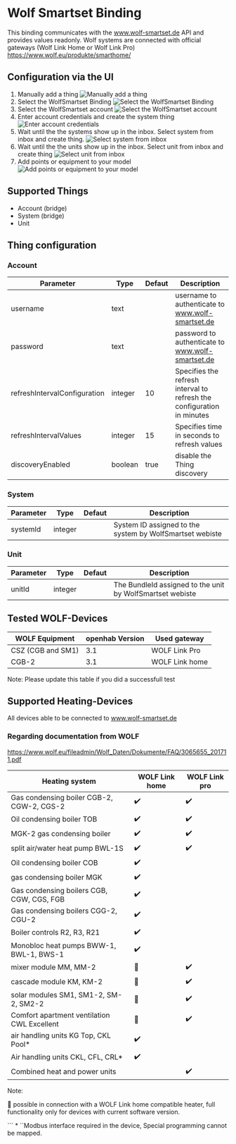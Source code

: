 # Wolf Smartset Binding

This binding communicates with the www.wolf-smartset.de API and provides values readonly. 
Wolf systems are connected with official gateways (Wolf Link Home or Wolf Link Pro) https://www.wolf.eu/produkte/smarthome/ 

## Configuration via the UI

1. Manually add a thing
   ![Manually add a thing](doc/images/step1.png "step 1 - Manually add a thing")
2. Select the WolfSmartset Binding
   ![Select the WolfSmartset Binding](doc/images/step2.png "step 2 - Select the WolfSmartset Binding")
3. Select the WolfSmartset account
   ![Select the WolfSmartset account](doc/images/step3.png "step 3 - Select the WolfSmartset account")
4. Enter account credentials and create the system thing
   ![Enter account credentials](doc/images/step4.png "step 4 - Enter account credentials")
5. Wait until the the systems show up in the inbox. Select system from inbox and create thing.
   ![Select system from inbox](doc/images/inbox-system.png "step 5 - Select system from inbox")
5. Wait until the the units show up in the inbox. Select unit from inbox and create thing
   ![Select unit from inbox](doc/images/inbox-units.png "step 5 - Select unit from inbox")
6. Add points or equipment to your model
   ![Add points or equipment to your model](doc/images/channels-unit.png "step 6 - Add points or equipment to your model")
## Supported Things

- Account (bridge)
- System (bridge)
- Unit

## Thing configuration

### Account

| Parameter       | Type    | Defaut | Description                                                         |
|-----------------|---------|----------|---------------------------------------------------------------------|
| username | text | | username to authenticate to www.wolf-smartset.de |
| password | text  | | password to authenticate to www.wolf-smartset.de |
| refreshIntervalConfiguration | integer | 10 | Specifies the refresh interval to refresh the configuration in minutes |
| refreshIntervalValues | integer | 15 | Specifies time in seconds to refresh values |
| discoveryEnabled | boolean | true | disable the Thing discovery |

### System

| Parameter       | Type    | Defaut | Description                                                         |
|-----------------|---------|----------|---------------------------------------------------------------------|
| systemId | integer | | System ID assigned to the system by WolfSmartset webiste |

### Unit

| Parameter       | Type    | Defaut | Description                                                         |
|-----------------|---------|----------|---------------------------------------------------------------------|
| unitId | integer | | The BundleId assigned to the unit by WolfSmartset webiste |

## Tested WOLF-Devices

| WOLF Equipment    | openhab Version | Used gateway  |
|-------------------|-----------------|---------------|
| CSZ (CGB and SM1) | 3.1             | WOLF Link Pro |
| CGB-2             | 3.1             | WOLF Link home|

Note: Please update this table if you did a successfull test

## Supported Heating-Devices

All devices able to be connected to www.wolf-smartset.de

### Regarding documentation from WOLF
https://www.wolf.eu/fileadmin/Wolf_Daten/Dokumente/FAQ/3065655_201711.pdf

| Heating system                            | WOLF Link home        | WOLF Link pro      |
|-------------------------------------------|-----------------------|--------------------|
| Gas condensing boiler CGB-2, CGW-2, CGS-2 | :heavy_check_mark: | :heavy_check_mark: |
| Oil condensing boiler TOB | :heavy_check_mark: | :heavy_check_mark: |
| MGK-2 gas condensing boiler | :heavy_check_mark: | :heavy_check_mark: |
| split air/water heat pump BWL-1S | :heavy_check_mark: | :heavy_check_mark: |
| Oil condensing boiler COB | :heavy_check_mark: |
| gas condensing boiler MGK | :heavy_check_mark: |
| Gas condensing boilers CGB, CGW, CGS, FGB | :heavy_check_mark: |
| Gas condensing boilers CGG-2, CGU-2 | :heavy_check_mark: |
| Boiler controls R2, R3, R21 | :heavy_check_mark: |
| Monobloc heat pumps BWW-1, BWL-1, BWS-1 | :heavy_check_mark: |
| mixer module MM, MM-2 | :black_square_button: | :heavy_check_mark: |
| cascade module KM, KM-2 | :black_square_button: | :heavy_check_mark: |
| solar modules SM1, SM1-2, SM-2, SM2-2 | :black_square_button: | :heavy_check_mark: |
| Comfort apartment ventilation CWL Excellent | :black_square_button: | :heavy_check_mark: |
| air handling units KG Top, CKL Pool* | :heavy_check_mark: |
| Air handling units CKL, CFL, CRL* | :heavy_check_mark: |
| Combined heat and power units | | :heavy_check_mark: |


Note: 

:black_square_button: possible in connection with a WOLF Link home compatible heater,
full functionality only for devices with current software version.

``` * ``Modbus interface required in the device,
Special programming cannot be mapped.

